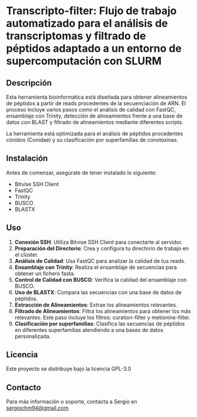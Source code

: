 # Transcripto-filter: Flujo de trabajo automatizado para el análisis de transcriptomas y filtrado de péptidos adaptado a un entorno de supercomputación con SLURM

## Descripción
Esta herramienta bioinformática está diseñada para obtener alineamientos de péptidos a partir de reads procedentes de la secuenciación de ARN. El proceso incluye varios pasos como el análisis de calidad con FastQC, ensamblaje con Trinity, detección de alineamientos frente a una base de datos con BLAST y filtrado de alineamientos mediante diferentes scripts.

La herramienta está optimizada para el análisis de péptidos procedentes cónidos (Conidae) y su clasificación por superfamilias de conotoxinas.

## Instalación
Antes de comenzar, asegúrate de tener instalado lo siguiente:
- Bitvise SSH Client
- FastQC
- Trinity
- BUSCO
- BLASTX

## Uso
1. **Conexión SSH**: Utiliza Bitvise SSH Client para conectarte al servidor.
2. **Preparación del Directorio**: Crea y configura tu directorio de trabajo en el clúster.
3. **Análisis de Calidad**: Usa FastQC para analizar la calidad de tus reads.
4. **Ensamblaje con Trinity**: Realiza el ensamblaje de secuencias para obtener un fichero fasta.
5. **Control de Calidad con BUSCO**: Verifica la calidad del ensamblaje con BUSCO.
6. **Uso de BLASTX**: Compara las secuencias con una base de datos de péptidos.
7. **Extracción de Alineamientos**: Extrae los alineamientos relevantes.
8. **Filtrado de Alineamientos**: Filtra los alineamientos para obtener los más relevantes. Este paso incluye los filtros: curation-filter y metionine-filter.
9. **Clasificación por superfamilias**: Clasifica las secuencias de péptidos en diferentes superfamilias atendiendo a una bases de datos personalizada.

## Licencia
Este proyecto se distribuye bajo la licencia GPL-3.0

## Contacto
Para más información o soporte, contacta a Sergio en sergiochm94@gmail.com
